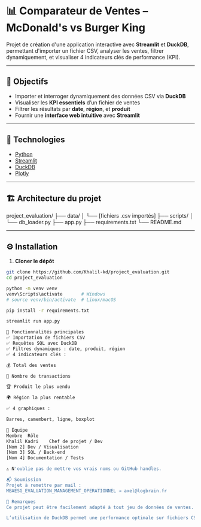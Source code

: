 # 📊 Comparateur de Ventes – McDonald's vs Burger King

Projet de création d'une application interactive avec **Streamlit** et **DuckDB**, permettant d'importer un fichier CSV, analyser les ventes, filtrer dynamiquement, et visualiser 4 indicateurs clés de performance (KPI).

---

## 🚀 Objectifs

- Importer et interroger dynamiquement des données CSV via **DuckDB**
- Visualiser les **KPI essentiels** d’un fichier de ventes
- Filtrer les résultats par **date**, **région**, et **produit**
- Fournir une **interface web intuitive** avec **Streamlit**

---

## 🧰 Technologies

- [Python](https://www.python.org/)
- [Streamlit](https://streamlit.io/)
- [DuckDB](https://duckdb.org/)
- [Plotly](https://plotly.com/python/)

---

## 🏗️ Architecture du projet

project_evaluation/
├── data/
│ └── [fichiers .csv importés]
├── scripts/
│ └── db_loader.py
├── app.py
├── requirements.txt
└── README.md


---

## ⚙️ Installation

1. **Cloner le dépôt**

```bash
git clone https://github.com/Khalil-kd/project_evaluation.git
cd project_evaluation

python -m venv venv
venv\Scripts\activate       # Windows
# source venv/bin/activate  # Linux/macOS

pip install -r requirements.txt

streamlit run app.py

🧪 Fonctionnalités principales
✅ Importation de fichiers CSV
✅ Requêtes SQL avec DuckDB
✅ Filtres dynamiques : date, produit, région
✅ 4 indicateurs clés :

💰 Total des ventes

🧾 Nombre de transactions

🏆 Produit le plus vendu

🌍 Région la plus rentable

✅ 4 graphiques :

Barres, camembert, ligne, boxplot

👥 Équipe
Membre	Rôle
Khalil Kadri	Chef de projet / Dev
[Nom 2]	Dev / Visualisation
[Nom 3]	SQL / Back-end
[Nom 4]	Documentation / Tests

⚠️ N'oublie pas de mettre vos vrais noms ou GitHub handles.

📬 Soumission
Projet à remettre par mail :
MBAESG_EVALUATION_MANAGEMENT_OPERATIONNEL → axel@logbrain.fr

📌 Remarques
Ce projet peut être facilement adapté à tout jeu de données de ventes.

L’utilisation de DuckDB permet une performance optimale sur fichiers CSV volumineux.




